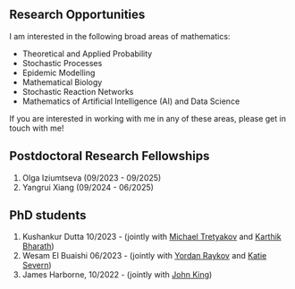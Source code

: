 ## Research Opportunities

I am interested in the following broad areas of mathematics:

* Theoretical and Applied Probability
* Stochastic Processes
* Epidemic Modelling
* Mathematical Biology
* Stochastic Reaction Networks
* Mathematics of Artificial Intelligence (AI) and Data Science

If you are interested in working with me in any of these areas, please get in touch with me! 

## Postdoctoral Research Fellowships

1. Olga Iziumtseva (09/2023 - 09/2025)
2. Yangrui Xiang (09/2024 - 06/2025)

## PhD students
1. Kushankur Dutta 10/2023 - (jointly with [Michael Tretyakov](https://www.maths.nottingham.ac.uk/plp/pmzmt/) and [Karthik Bharath](https://karthikbharath.github.io/))
2. Wesam El Buaishi 06/2023 - (jointly with [Yordan Raykov](https://www.yordanraykov.net/) and [Katie Severn](https://www.nottingham.ac.uk/mathematics/people/katie.severn))
3. James Harborne, 10/2022 - (jointly with [John King](https://www.nottingham.ac.uk/mathematics/people/john.king))
